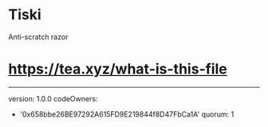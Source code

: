 # Tiski
Anti-scratch razor
# https://tea.xyz/what-is-this-file
---
version: 1.0.0
codeOwners:
  - '0x658bbe26BE97292A615FD9E219844f8D47FbCa1A'
quorum: 1

